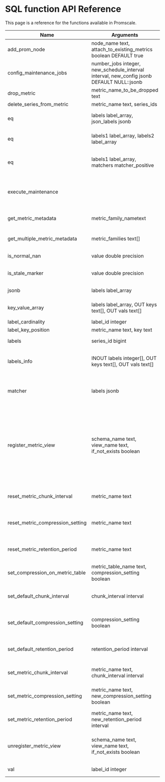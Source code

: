 # SQL function API Reference

This page is a reference for the functions available in Promscale.

<!--
SQL To generate

SELECT
  p.proname as "Name",
  pg_catalog.pg_get_function_arguments(p.oid) as "Argument data types",
  pg_catalog.pg_get_function_result(p.oid) as "Result data type",
  p.proname || ' ' || pg_catalog.obj_description(p.oid, 'pg_proc') || '.' as "Description"
FROM pg_catalog.pg_proc p
     LEFT JOIN pg_catalog.pg_namespace n ON n.oid = p.pronamespace
     LEFT JOIN pg_catalog.pg_language l ON l.oid = p.prolang
WHERE n.nspname OPERATOR(pg_catalog.~) '^(prom)$' COLLATE pg_catalog.default
ORDER BY 1, 2, 4;
-->

 Name|Arguments|Return type|Description
  --- | --- | --- | ---
 add_prom_node| node_name text, attach_to_existing_metrics boolean DEFAULT true||
 config_maintenance_jobs|number_jobs integer, new_schedule_interval interval, new_config jsonb DEFAULT NULL::jsonb|boolean|Configure the number of maintenance jobs run by the job scheduler, as well as their scheduled interval.
 drop_metric|metric_name_to_be_dropped text|void|
 delete_series_from_metric|metric_name text, series_ids|boolean|deletes the series from the metric               
 eq|labels label_array, json_labels jsonb|boolean|eq returns true if the labels and jsonb are equal, ignoring the metric name.
 eq|labels1 label_array, labels2 label_array|boolean|eq returns true if two label arrays are equal, ignoring the metric name.
 eq|labels1 label_array, matchers matcher_positive|boolean|eq returns true if the label array and matchers are equal, there should not be a matcher for the metric name.
 execute_maintenance|||Execute maintenance tasks like dropping data according to retention policy. This procedure should be run regularly in a cron job.
 get_metric_metadata|metric_family_nametext|TABLE(metric_family text, type text, unit text, help text)|
 get_multiple_metric_metadata|metric_families text[]|TABLE(metric_family text, type text, unit text, help text)|
 is_normal_nan|value double precision|boolean|is_normal_nan returns true if the value is a NaN.
 is_stale_marker|value double precision|boolean|is_stale_marker returns true if the value is a Prometheus stale marker.
 jsonb|labels label_array|jsonb|jsonb converts a labels array to a JSONB object.
 key_value_array|labels label_array, OUT keys text[], OUT vals text[]|record| key_value_array converts a labels array to two arrays: one for keys and another for values.
 label_cardinality|label_id integer|integer
 label_key_position|metric_name text, key text|integer|
 labels|series_id bigint|label_array|labels fetches labels array for the given series id.
 labels_info|INOUT labels integer[], OUT keys text[], OUT vals text[]|record| labels_info converts an array of label ids to three arrays: one for ids, one for keys and another for values.
 matcher|labels jsonb|matcher_positive|matcher returns a matcher for the JSONB, name is ignored. The matcher can be used to match against a label array using @> or ? operators.
 register_metric_view|schema_name text, view_name text, if_not_exists boolean|boolean| Register metric view with Promscale. This enables you to query the data with PromQL and set data retention policies through Promscale. Schema name and view name should be set to the desired schema and view you want to use. Note: underlying view needs to be based on an existing metric in Promscale (should use its table in the FROM clause). 
 reset_metric_chunk_interval|metric_name text|boolean|reset_metric_chunk_interval resets the chunk interval for a specific metric to using the default.
 reset_metric_compression_setting|metric_name text|boolean| reset_metric_compression_setting resets the compression setting for a specific metric to using the default.
 reset_metric_retention_period|metric_name text|boolean|reset_metric_retention_period resets the retention period for a specific metric to using the default.
 set_compression_on_metric_table|metric_table_name text, compression_setting boolean| void|set_compression_on_metric_table set a compression for a specific metric table.
 set_default_chunk_interval|chunk_interval interval|boolean|set_default_chunk_interval set the chunk interval for any metrics (existing and new) without an explicit override.
 set_default_compression_setting|compression_setting boolean|boolean| set_default_compression_setting set the compression setting for any existing and new metrics without an explicit override.
 set_default_retention_period|retention_period interval|boolean| set_default_retention_period set the retention period for any metrics (existing and new) without an explicit override.
 set_metric_chunk_interval|metric_name text, chunk_interval interval|boolean| set_metric_chunk_interval set a chunk interval for a specific metric (this overrides the default).
 set_metric_compression_setting|metric_name text, new_compression_setting boolean| boolean|set_metric_compression_setting set a compression setting for a specific metric and this overrides the default.
 set_metric_retention_period|metric_name text, new_retention_period interval|boolean| set_metric_retention_period set a retention period for a specific metric (this overrides the default).
 unregister_metric_view|schema_name text, view_name text, if_not_exists boolean| boolean|Unregister metric view with Promscale. Schema name and view name should be set to the metric view already registered in Promscale. 
 val|label_id integer|text|val returns the label value from a label id.